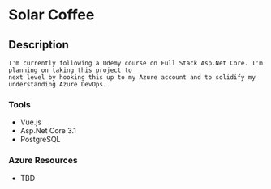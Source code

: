 # Solar Coffee

## Description
    I'm currently following a Udemy course on Full Stack Asp.Net Core. I'm planning on taking this project to 
    next level by hooking this up to my Azure account and to solidify my understanding Azure DevOps.

### Tools

- Vue.js
- Asp.Net Core 3.1
- PostgreSQL


###  Azure Resources

- TBD

